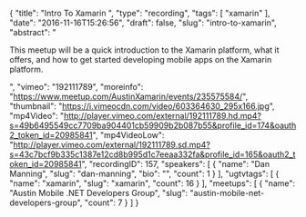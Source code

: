 {
  "title": "Intro To Xamarin ",
  "type": "recording",
  "tags": [
    "xamarin"
  ],
  "date": "2016-11-16T15:26:56",
  "draft": false,
  "slug": "intro-to-xamarin",
  "abstract": "<p>This meetup will be a quick introduction to the Xamarin platform, what it offers, and how to get started developing mobile apps on the Xamarin platform.</p>",
  "vimeo": "192111789",
  "moreinfo": "https://www.meetup.com/AustinXamarin/events/235575584/",
  "thumbnail": "https://i.vimeocdn.com/video/603364630_295x166.jpg",
  "mp4Video": "http://player.vimeo.com/external/192111789.hd.mp4?s=49b6495549cc7709ba904401cb59909b2b087b55&profile_id=174&oauth2_token_id=20985841",
  "mp4VideoLow": "http://player.vimeo.com/external/192111789.sd.mp4?s=43c7bcf9b335c1387e12cd8b995d1c7eeaa332fa&profile_id=165&oauth2_token_id=20985841",
  "recordingID": 157,
  "speakers": [
    {
      "name": "Dan Manning",
      "slug": "dan-manning",
      "bio": "",
      "count": 1
    }
  ],
  "ugtvtags": [
    {
      "name": "xamarin",
      "slug": "xamarin",
      "count": 16
    }
  ],
  "meetups": [
    {
      "name": "Austin Mobile .NET Developers Group",
      "slug": "austin-mobile-net-developers-group",
      "count": 7
    }
  ]
}